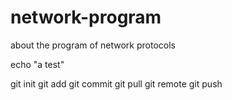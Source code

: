 # network-program
about the program of network protocols

echo "a test"

git init
git add
git commit
git pull
git remote
git push
